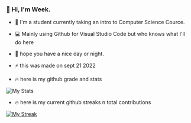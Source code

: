 ### :wave: Hi, I'm Week.

- :school_satchel: I'm a student currently taking an intro to Computer Science Cource. 
- :computer: Mainly using Github for Visual Studio Code but who knows what I'll do here
- :purple_heart: hope you have a nice day or night.
- :zap: this was made on sept 21 2022

- :fire: here is my github grade and stats

![My Stats](https://github-readme-stats.vercel.app/api?username=week2&show_icons=true&theme=tokyonight)

- :fire: here is my current github streaks n total contributions 

[![My Streak](http://github-readme-streak-stats.herokuapp.com?user=Week2&theme=tokyonight)](https://git.io/streak-stats)
